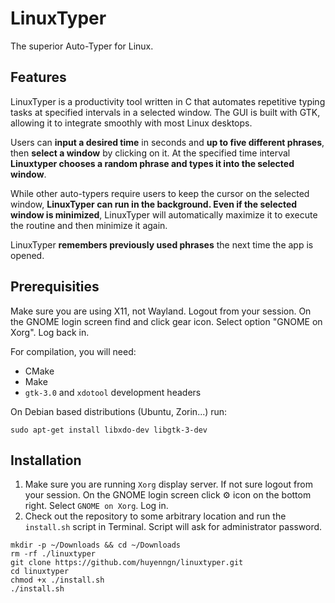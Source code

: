# LinuxTyper

The superior Auto-Typer for Linux.

## Features

LinuxTyper is a productivity tool written in C that automates repetitive typing tasks at specified intervals in a selected window. The GUI is built with GTK, allowing it to integrate smoothly with most Linux desktops.

Users can **input a desired time** in seconds and **up to five different phrases**, then **select a window** by clicking on it. At the specified time interval **Linuxtyper chooses a random phrase and types it into the selected window**.
        
While other auto-typers require users to keep the cursor on the selected window, **LinuxTyper can run in the background. Even if the selected window is minimized**, LinuxTyper will automatically maximize it to execute the routine and then minimize it again.

LinuxTyper **remembers previously used phrases** the next time the app is opened. 

## Prerequisities
Make sure you are using X11, not Wayland. Logout from your session. On the GNOME login screen find and click gear icon. Select option "GNOME on Xorg". Log back in.

For compilation, you will need:

- CMake
- Make
- `gtk-3.0` and `xdotool` development headers

On Debian based distributions (Ubuntu, Zorin...) run:
```
sudo apt-get install libxdo-dev libgtk-3-dev
```

## Installation
1. Make sure you are running `Xorg` display server. If not sure logout from your session. On the GNOME login screen click ⚙ icon on the bottom right. Select `GNOME on Xorg`. Log in.
2. Check out the repository to some arbitrary location and run the `install.sh` script in Terminal. Script will ask for administrator password.

```
mkdir -p ~/Downloads && cd ~/Downloads
rm -rf ./linuxtyper
git clone https://github.com/huyenngn/linuxtyper.git
cd linuxtyper
chmod +x ./install.sh
./install.sh
```
